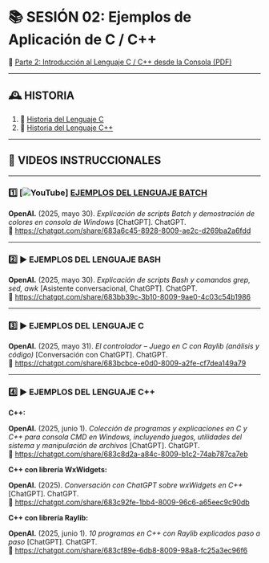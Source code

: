 # 📚 SESIÓN 02: Ejemplos de Aplicación de C / C++

📄 [Parte 2: Introducción al Lenguaje C / C++ desde la Consola (PDF)](https://tulink.pdf) <!-- Reemplaza con el enlace real -->

---

## 🕰️ HISTORIA

1. 📙 [Historia del Lenguaje C](#) 
2. 📙 [Historia del Lenguaje C++](#)

---
## 🎥 VIDEOS INSTRUCCIONALES

---

### 1️⃣ [![YouTube](https://img.shields.io/badge/YouTube-Channel-red?logo=youtube)] [EJEMPLOS DEL LENGUAJE **BATCH**]()
**OpenAI.** (2025, mayo 30). *Explicación de scripts Batch y demostración de colores en consola de Windows* [ChatGPT]. ChatGPT.  
🔗 https://chatgpt.com/share/683a6c45-8928-8009-ae2c-d269ba2a6fdd

---

### 2️⃣ ▶️ EJEMPLOS DEL LENGUAJE **BASH**
**OpenAI.** (2025, mayo 30). *Explicación de scripts Bash y comandos grep, sed, awk* [Asistente conversacional, ChatGPT]. ChatGPT.  
🔗 https://chatgpt.com/share/683bb39c-3b10-8009-9ae0-4c03c54b1986

---

### 3️⃣ ▶️ EJEMPLOS DEL LENGUAJE **C**
**OpenAI.** (2025, mayo 31). *El controlador – Juego en C con Raylib (análisis y código)* [Conversación con ChatGPT]. ChatGPT.  
🔗 https://chatgpt.com/share/683bcbce-e0d0-8009-a2fe-cf7dea149a79

---

### 4️⃣ ▶️ EJEMPLOS DEL LENGUAJE **C++**

**C++:**

**OpenAI.** (2025, junio 1). *Colección de programas y explicaciones en C y C++ para consola CMD en Windows, incluyendo juegos, utilidades del sistema y manipulación de archivos* [ChatGPT]. ChatGPT.  
🔗 https://chatgpt.com/share/683c8d2a-a84c-8009-b1c2-74ab787ca7eb

**C++ con librería WxWidgets:**

**OpenAI.** (2025). *Conversación con ChatGPT sobre wxWidgets en C++* [ChatGPT]. ChatGPT.  
🔗 https://chatgpt.com/share/683c92fe-1bb4-8009-96c6-a65eec9c90db

**C++ con librería Raylib:**

**OpenAI.** (2025, junio 1). *10 programas en C++ con Raylib explicados paso a paso* [ChatGPT]. ChatGPT.  
🔗 https://chatgpt.com/share/683cf89e-6db8-8009-98a8-fc25a3ec96f6

